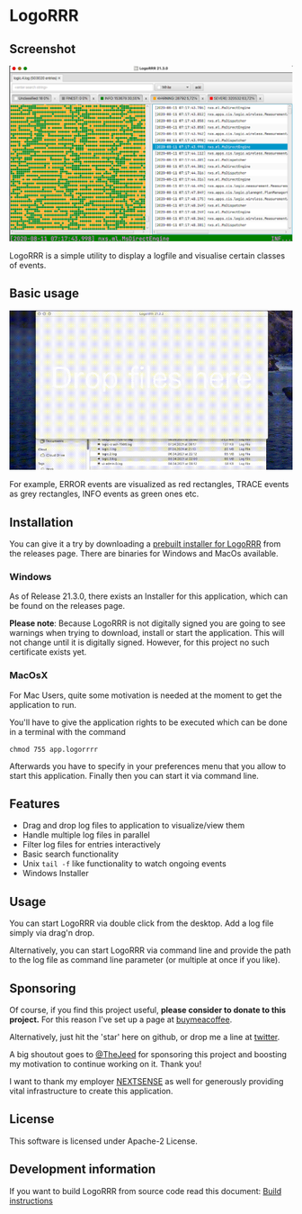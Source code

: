 # LogoRRR

## Screenshot
![Screenshot of LogoRRR, version 21.3.0](docs/releases/21.3.0/screenshot-21.3.0.png?raw=true)

LogoRRR is a simple utility to display a logfile and visualise certain classes of events.

## Basic usage

![Shows basic functionality of LogoRRR as animated gif](screencast.gif)

For example, ERROR events are visualized as red rectangles, TRACE events as grey rectangles, INFO events as green ones etc. 

## Installation 

You can give it a try by downloading a [prebuilt installer for LogoRRR](https://github.com/rladstaetter/LogoRRR/releases/tag/21.3.0) from the releases page. There are binaries for Windows and MacOs available.

### Windows

As of Release 21.3.0, there exists an Installer for this application, which can be found on the releases page. 

**Please note**: Because LogoRRR is not digitally signed you are going to see warnings when trying to download, install or start the application. This will not change until it is digitally signed. However, for this project no such certificate exists yet.

### MacOsX

For Mac Users, quite some motivation is needed at the moment to get the application to run.

You'll have to give the application rights to be executed which can be done in a terminal with the command

    chmod 755 app.logorrrr

Afterwards you have to specify in your preferences menu that you allow to start this application. Finally then you can start it via command line. 

## Features

- Drag and drop log files to application to visualize/view them
- Handle multiple log files in parallel
- Filter log files for entries interactively
- Basic search functionality
- Unix `tail -f` like functionality to watch ongoing events
- Windows Installer

## Usage

You can start LogoRRR via double click from the desktop. Add a log file simply via drag'n drop.

Alternatively, you can start LogoRRR via command line and provide the path to the log file as command line parameter (or multiple at once if you like).

## Sponsoring

Of course, if you find this project useful, **please consider to donate to this project.** For this reason I've set up a page at [buymeacoffee](https://www.buymeacoffee.com/rladstaetter).

Alternatively, just hit the 'star' here on github, or drop me a line at [twitter](https://www.twitter.com/rladstaetter/). 

A big shoutout goes to [@TheJeed](https://twitter.com/TheJeed) for sponsoring this project and boosting my motivation to continue working on it. Thank you!

I want to thank my employer [NEXTSENSE](https://www.nextsense-worldwide.com/) as well for generously providing vital infrastructure to create this application. 

## License

This software is licensed under Apache-2 License.

## Development information

If you want to build LogoRRR from source code read this document: [Build instructions](BuildInstructions.md)